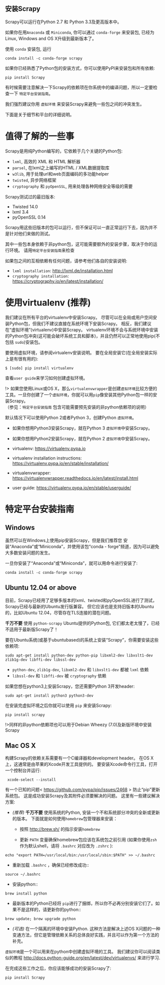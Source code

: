 ## 安装Scrapy

Scrapy可以运行在Python 2.7 和 Python 3.3及更高版本中。


如果你在用`Anaconda` 或 `Miniconda`, 你可以通过 `conda-forge` 来安装包, 已经为 Linux, Windows and OS X升级到最新版本了。

使用 ``conda`` 安装包, 运行

```
conda install -c conda-forge scrapy
```

如果你已经熟悉了Python包的安装方式，你可以使用PyPI来安装包和所有依赖:

```
pip install Scrapy
```

有时候需要注意解决一下Scrapy的依赖项在你系统中的编译问题，所以一定要检查一下 `特定平台安装指南`。

我们强烈建议你用 `虚拟环境` 来安装Scrapy来避免一些包之间的冲突发生。

下面是关于细节和平台的详细说明。

# 值得了解的一些事

Scrapy是用纯Python编写的，它依赖于几个关键的Python包:

* `lxml`, 高效的 XML 和 HTML 解析器
* `parsel`, 在lxml之上编写的HTML / XML数据提取库
* `w3lib`, 用于处理url和web页面编码的多功能helper
* `twisted`, 异步网络框架
* `cryptography` 和 `pyOpenSSL`, 用来处理各种网络安全等级的需要

Scrapy测试过的最旧版本:

* Twisted 14.0
* lxml 3.4
* pyOpenSSL 0.14

Scrapy用这些旧版本的包可以运行，但不保证可以一直正常运行下去，因为并不是针对他们来做的测试。

其中一些包本身依赖于非python包，这可能需要额外的安装步骤，取决于你的运行环境。
请用`特定平台安装指南`来检查

如果包之间的互相依赖有任何问题，请参考他们各自的安装说明:

* `lxml installation`: http://lxml.de/installation.html
* `cryptography installation`: https://cryptography.io/en/latest/installation/

# 使用virtualenv (推荐)

我们建议在所有平台的virtualenv中安装Scrapy。
尽管可以在全局或用户空间安装Python包，但我们不建议直接在系统环境下安装Scrapy。
相反，我们建议在“虚拟环境”(virtualenv)中安装Scrapy。
virtualenv环境不会与系统环境中安装的Python包冲突(这可能会破坏系统工具和脚本)，并且仍然可以正常地使用pip(不包括 ``sudo``)安装包。

要使用虚拟环境，请参阅virtualenv安装说明。
要在全局安装它(在全局安装实际上是有很有用的):

```
$ [sudo] pip install virtualenv
```

查看`user guide`来学习如何创建虚拟环境。

!> 如果您使用Linux或OS X，那么`virtualenvwrapper`是创建`虚拟环境`比较方便的工具。一旦你创建了一个`虚拟环境`，你就可以用`pip`像安装其他Python包一样的安装Scrapy。  
（参见：`特定平台安装指南` 包含可能需要预先安装的非python依赖项的说明）

默认情况下可以使用Python 2或者Python 3，创建Python `虚拟环境`。

* 如果你想用Python3安装Scrapy，就在Python 3 `虚拟环境`中安装Scrapy。
* 如果你想用Python2安装Scrapy，就在Python 2 `虚拟环境`中安装Scrapy。  


* virtualenv: https://virtualenv.pypa.io
* virtualenv installation instructions: https://virtualenv.pypa.io/en/stable/installation/
* virtualenvwrapper: https://virtualenvwrapper.readthedocs.io/en/latest/install.html
* user guide: https://virtualenv.pypa.io/en/stable/userguide/  

# 特定平台安装指南  

## Windows

虽然可以在Windows上使用pip安装Scrapy，但是我们推荐您
安装“Anaconda”或“Miniconda”，并使用该包“conda - forge”频道，因为可以避免大多数安装问题的发生。

一旦你安装了“Anaconda”或“Miniconda”，就可以用命令进行安装了:

```
conda install -c conda-forge scrapy
```

## Ubuntu 12.04 or above

目前，Scrapy已经用了足够多版本的lxml、twisted和pyOpenSSL进行了测试，Scrapy已经与最新的Ubuntu发行版兼容。
但它应该也是支持旧版本的Ubuntu的，比如Ubuntu 12.04，尽管存在TLS连接的潜在问题。


**千万不要** 使用 ``python-scrapy`` Ubuntu提供的Python包, 它们都太老太慢了，已经不适用于最新版Scrapy了！

要在Ubuntu系统(或基于ubuntubased)的系统上安装“Scrapy”，你需要安装这些依赖项:

```
sudo apt-get install python-dev python-pip libxml2-dev libxslt1-dev zlib1g-dev libffi-dev libssl-dev
```

- ``python-dev``, ``zlib1g-dev``, ``libxml2-dev`` 和 ``libxslt1-dev``
  都被 ``lxml`` 依赖
- ``libssl-dev`` 和 ``libffi-dev`` 被 ``cryptography`` 依赖

如果您想在python3上安装Scrapy，您还需要Python 3开发header:

```
sudo apt-get install python3 python3-dev
```

在安装完虚拟环境之后你就可以使用 ``pip`` 来安装Scrapy:

```
pip install scrapy
```

!>同样的非python依赖项也可以用于Debian Wheezy (7.0)及新版环境中安装Scrapy

## Mac OS X

构建Scrapy的依赖关系需要有一个C编译器和development header。
在OS X上，这通常是由苹果的Xcode开发工具提供的。
要安装Xcode命令行工具，打开一个控制台并运行:

```
 xcode-select --install
```

有一个已知的问题< https://github.com/pypa/pip/issues/2468 > 防止“pip”更新系统包。
这是成功安装Scrapy及其附件必须要解决的问题。
这里有一些建议解决方案:

* *(推荐)* **千万不要** 使用系统的Python, 安装一个不和系统部分冲突的全新或更新的版本。
下面就是如何使用`homebrew`包管理器来安装：

  * 按照 http://brew.sh/ 的指示安装`homebrew`

  * 更新 ``PATH`` 变量确保homebrew包应该在系统包之前引用 (如果你使用`zsh`作为默认shell，请将 ``.bashrc`` 对应改为 ``.zshrc`` ):
 
```
echo "export PATH=/usr/local/bin:/usr/local/sbin:$PATH" >> ~/.bashrc
```

  * 重新加载 ``.bashrc`` ，确保已经修改成功::

```
source ~/.bashrc
```

  * 安装python::

```
brew install python
```

  * 最新版本的Python已经将 ``pip``进行了捆绑，所以你不必再分别安装它们了。如果不是这样的，请更新你的python::

```
brew update; brew upgrade python
```

* *(可选)* 在一个隔离的环境中安装Python.
  这种方法是解决上述OS X问题的一种变通方法，但它是管理依赖关系的总体良好实践，并且可以作为第一个方法的补充。

`虚拟环境`是一个可以用来在python中创建虚拟环境的工具。
  我们建议你可以阅读类似的教程
  http://docs.python-guide.org/en/latest/dev/virtualenvs/ 来进行学习.

在完成这些工作之后，你应该能够成功的安装Scrapy了:

```
pip install Scrapy
```
